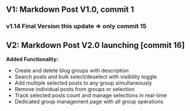 ## V1: Markdown Post V1.0, commit 1
### v1.14 Final Version this update => only commit 15

## V2: Markdown Post V2.0 launching [commit 16]

**Added Functionality:**
- Create and delete blog groups with description
- Search posts and bulk select/deselect with visibility toggle
- Add multiple selected posts to any group simultaneously
- Remove individual posts from groups or selection
- Track selected posts count and manage selections in real-time
- Dedicated group management page with all group operations